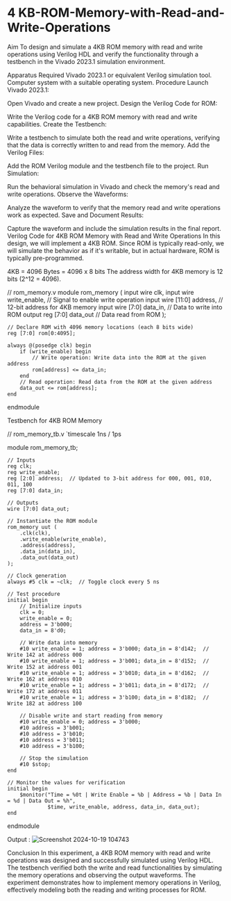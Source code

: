 # 4 KB-ROM-Memory-with-Read-and-Write-Operations
Aim
To design and simulate a 4KB ROM memory with read and write operations using Verilog HDL and verify the functionality through a testbench in the Vivado 2023.1 simulation environment.

Apparatus Required
Vivado 2023.1 or equivalent Verilog simulation tool.
Computer system with a suitable operating system.
Procedure
Launch Vivado 2023.1:

Open Vivado and create a new project.
Design the Verilog Code for ROM:

Write the Verilog code for a 4KB ROM memory with read and write capabilities.
Create the Testbench:

Write a testbench to simulate both the read and write operations, verifying that the data is correctly written to and read from the memory.
Add the Verilog Files:

Add the ROM Verilog module and the testbench file to the project.
Run Simulation:

Run the behavioral simulation in Vivado and check the memory's read and write operations.
Observe the Waveforms:

Analyze the waveform to verify that the memory read and write operations work as expected.
Save and Document Results:

Capture the waveform and include the simulation results in the final report.
Verilog Code for 4KB ROM Memory with Read and Write Operations
In this design, we will implement a 4KB ROM. Since ROM is typically read-only, we will simulate the behavior as if it's writable, but in actual hardware, ROM is typically pre-programmed.

4KB = 4096 Bytes = 4096 x 8 bits
The address width for 4KB memory is 12 bits (2^12 = 4096).


// rom_memory.v
module rom_memory (
    input wire clk,
    input wire write_enable,   // Signal to enable write operation
    input wire [11:0] address, // 12-bit address for 4KB memory
    input wire [7:0] data_in,  // Data to write into ROM
    output reg [7:0] data_out  // Data read from ROM
);

    // Declare ROM with 4096 memory locations (each 8 bits wide)
    reg [7:0] rom[0:4095];

    always @(posedge clk) begin
        if (write_enable) begin
            // Write operation: Write data into the ROM at the given address
            rom[address] <= data_in;
        end
        // Read operation: Read data from the ROM at the given address
        data_out <= rom[address];
    end
endmodule


Testbench for 4KB ROM Memory

// rom_memory_tb.v
`timescale 1ns / 1ps

module rom_memory_tb;

    // Inputs
    reg clk;
    reg write_enable;
    reg [2:0] address;  // Updated to 3-bit address for 000, 001, 010, 011, 100
    reg [7:0] data_in;

    // Outputs
    wire [7:0] data_out;

    // Instantiate the ROM module
    rom_memory uut (
        .clk(clk),
        .write_enable(write_enable),
        .address(address),
        .data_in(data_in),
        .data_out(data_out)
    );

    // Clock generation
    always #5 clk = ~clk;  // Toggle clock every 5 ns

    // Test procedure
    initial begin
        // Initialize inputs
        clk = 0;
        write_enable = 0;
        address = 3'b000;
        data_in = 8'd0;

        // Write data into memory
        #10 write_enable = 1; address = 3'b000; data_in = 8'd142;  // Write 142 at address 000
        #10 write_enable = 1; address = 3'b001; data_in = 8'd152;  // Write 152 at address 001
        #10 write_enable = 1; address = 3'b010; data_in = 8'd162;  // Write 162 at address 010
        #10 write_enable = 1; address = 3'b011; data_in = 8'd172;  // Write 172 at address 011
        #10 write_enable = 1; address = 3'b100; data_in = 8'd182;  // Write 182 at address 100

        // Disable write and start reading from memory
        #10 write_enable = 0; address = 3'b000;
        #10 address = 3'b001;
        #10 address = 3'b010;
        #10 address = 3'b011;
        #10 address = 3'b100;

        // Stop the simulation
        #10 $stop;
    end

    // Monitor the values for verification
    initial begin
        $monitor("Time = %0t | Write Enable = %b | Address = %b | Data In = %d | Data Out = %h", 
                 $time, write_enable, address, data_in, data_out);
    end

endmodule

Output : ![Screenshot 2024-10-19 104743](https://github.com/user-attachments/assets/69bce7e9-b8df-4729-adf3-761887655546)



Conclusion
In this experiment, a 4KB ROM memory with read and write operations was designed and successfully simulated using Verilog HDL. The testbench verified both the write and read functionalities by simulating the memory operations and observing the output waveforms. The experiment demonstrates how to implement memory operations in Verilog, effectively modeling both the reading and writing processes for ROM.
